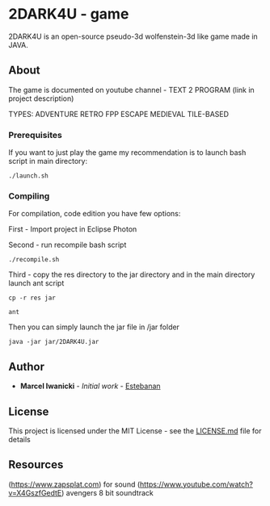 # 2DARK4U - game

2DARK4U is an open-source pseudo-3d wolfenstein-3d like game made in JAVA.

## About

The game is documented on youtube channel - TEXT 2 PROGRAM (link in project description)

TYPES: ADVENTURE RETRO FPP ESCAPE MEDIEVAL TILE-BASED

### Prerequisites

If you want to just play the game my recommendation is to launch bash script in main directory:
```
./launch.sh
```

### Compiling

For compilation, code edition you have few options:

First - Import project in Eclipse Photon

Second - run recompile bash script
```
./recompile.sh
```

Third - copy the res directory to the jar directory and in the main directory launch ant script
```
cp -r res jar
```
```
ant
```

Then you can simply launch the jar file in /jar folder
```
java -jar jar/2DARK4U.jar
```

## Author

* **Marcel Iwanicki** - *Initial work* - [Estebanan](https://github.com/Estebanan)


## License

This project is licensed under the MIT License - see the [LICENSE.md](LICENSE.md) file for details

## Resources
(https://www.zapsplat.com) for sound
(https://www.youtube.com/watch?v=X4GszfGedtE) avengers 8 bit soundtrack
